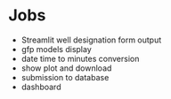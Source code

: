 # Jobs

* Streamlit well designation form output
* gfp models display
* date time to minutes conversion
* show plot and download
* submission to database
* dashboard